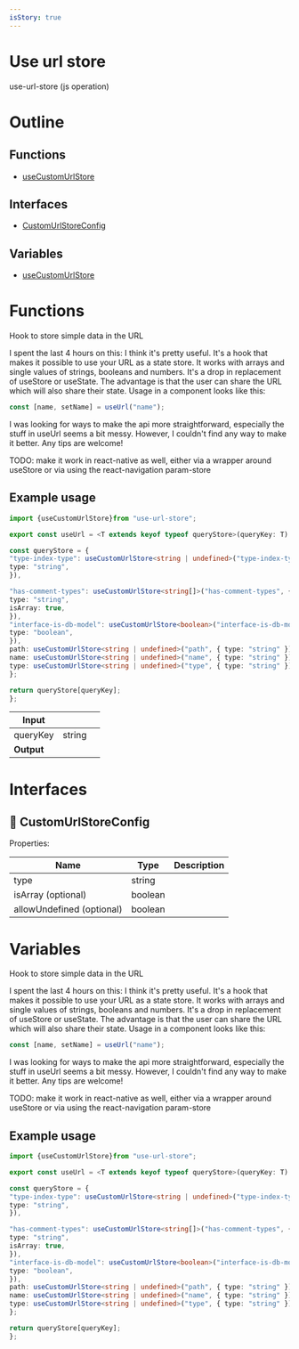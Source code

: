```yaml
---
isStory: true
---
```

# Use url store

use-url-store (js operation)



# Outline

## Functions

- [useCustomUrlStore](#useCustomUrlStore)

## Interfaces

- [CustomUrlStoreConfig](#customurlstoreconfig)

## Variables

- [useCustomUrlStore](#usecustomurlstore)



# Functions

Hook to store simple data in the URL

I spent the last 4 hours on this: I think it's pretty useful. It's a hook that makes it possible to use your URL as a state store. It works with arrays and single values of strings, booleans and numbers. It's a drop in replacement of useStore or useState. The advantage is that the user can share the URL which will also share their state. Usage in a component looks like this:

```ts
const [name, setName] = useUrl("name");
```

I was looking for ways to make the api more straightforward, especially the stuff in useUrl seems a bit messy. However, I couldn't find any way to make it better. Any tips are welcome!

TODO: make it work in react-native as well, either via a wrapper around useStore or via using the react-navigation param-store

## Example usage

```ts
import {useCustomUrlStore}from "use-url-store";

export const useUrl = <T extends keyof typeof queryStore>(queryKey: T) => {

const queryStore = {
"type-index-type": useCustomUrlStore<string | undefined>("type-index-type", {
type: "string",
}),

"has-comment-types": useCustomUrlStore<string[]>("has-comment-types", {
type: "string",
isArray: true,
}),
"interface-is-db-model": useCustomUrlStore<boolean>("interface-is-db-model", {
type: "boolean",
}),
path: useCustomUrlStore<string | undefined>("path", { type: "string" }),
name: useCustomUrlStore<string | undefined>("name", { type: "string" }),
type: useCustomUrlStore<string | undefined>("type", { type: "string" }),
};

return queryStore[queryKey];
};
```


| Input      |    |    |
| ---------- | -- | -- |
| queryKey | string |  |,| config | `CustomUrlStoreConfig` |  |
| **Output** |    |    |


# Interfaces

## 🔷 CustomUrlStoreConfig

Properties: 

 | Name | Type | Description |
|---|---|---|
| type  | string |  |
| isArray (optional) | boolean |  |
| allowUndefined (optional) | boolean |  |


# Variables

Hook to store simple data in the URL

I spent the last 4 hours on this: I think it's pretty useful. It's a hook that makes it possible to use your URL as a state store. It works with arrays and single values of strings, booleans and numbers. It's a drop in replacement of useStore or useState. The advantage is that the user can share the URL which will also share their state. Usage in a component looks like this:

```ts
const [name, setName] = useUrl("name");
```

I was looking for ways to make the api more straightforward, especially the stuff in useUrl seems a bit messy. However, I couldn't find any way to make it better. Any tips are welcome!

TODO: make it work in react-native as well, either via a wrapper around useStore or via using the react-navigation param-store

## Example usage

```ts
import {useCustomUrlStore}from "use-url-store";

export const useUrl = <T extends keyof typeof queryStore>(queryKey: T) => {

const queryStore = {
"type-index-type": useCustomUrlStore<string | undefined>("type-index-type", {
type: "string",
}),

"has-comment-types": useCustomUrlStore<string[]>("has-comment-types", {
type: "string",
isArray: true,
}),
"interface-is-db-model": useCustomUrlStore<boolean>("interface-is-db-model", {
type: "boolean",
}),
path: useCustomUrlStore<string | undefined>("path", { type: "string" }),
name: useCustomUrlStore<string | undefined>("name", { type: "string" }),
type: useCustomUrlStore<string | undefined>("type", { type: "string" }),
};

return queryStore[queryKey];
};
```

